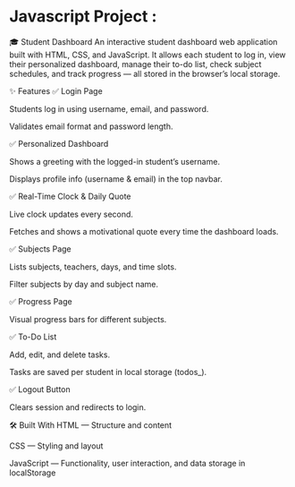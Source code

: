# Javascript Project :

🎓 Student Dashboard
An interactive student dashboard web application built with HTML, CSS, and JavaScript.
It allows each student to log in, view their personalized dashboard, manage their to-do list, check subject schedules, and track progress — all stored in the browser’s local storage.

✨ Features
✅ Login Page

Students log in using username, email, and password.

Validates email format and password length.

✅ Personalized Dashboard

Shows a greeting with the logged-in student’s username.

Displays profile info (username & email) in the top navbar.

✅ Real-Time Clock & Daily Quote

Live clock updates every second.

Fetches and shows a motivational quote every time the dashboard loads.

✅ Subjects Page

Lists subjects, teachers, days, and time slots.

Filter subjects by day and subject name.

✅ Progress Page

Visual progress bars for different subjects.

✅ To-Do List

Add, edit, and delete tasks.

Tasks are saved per student in local storage (todos_<username>).

✅ Logout Button

Clears session and redirects to login.

🛠️ Built With
HTML — Structure and content

CSS — Styling and layout

JavaScript — Functionality, user interaction, and data storage in localStorage

